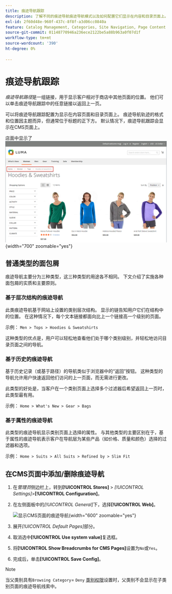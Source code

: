 ```yaml
---
title: 痕迹导航跟踪
description: 了解不同的痕迹导航痕迹导航模式以及如何配置它们显示在内容和目录页面上。
exl-id: 2f60d48e-960f-437c-8f8f-a3d06cc0840a
feature: Catalog Management, Categories, Site Navigation, Page Content
source-git-commit: 01148770946a236ece2122be5a88b963a0f07d1f
workflow-type: tm+mt
source-wordcount: '390'
ht-degree: 0%

---
```


# 痕迹导航跟踪

_痕迹导航路径_&#x200B;是一组链接，用于显示客户相对于商店中其他页面的位置。 他们可以单击痕迹导航跟踪中的任意链接以返回上一页。

可以将痕迹导航跟踪配置为显示在内容页面和目录页面上。 痕迹导航轨迹的格式和位置因主题而异，但通常位于标题的正下方。 默认情况下，痕迹导航跟踪会显示在CMS页面上。

店面中显示了![痕迹导航路径](./assets/storefront-breadcrumb-trail.png){width="700" zoomable="yes"}

## 普通类型的面包屑

痕迹导航主要分为三种类型，这三种类型的用途各不相同。 下文介绍了实施各种面包屑的实质和主要原则。

### 基于层次结构的痕迹导航

此类痕迹导航基于网站上设置的类别层次结构。 显示的链告知用户它们在结构中的位置。 在这种情况下，每个文本链接都面向比上一个链接高一个级别的页面。

示例： `Men > Tops > Hoodies & Sweatshirts`

这种类型的优点是，用户可以轻松地查看他们处于哪个类别级别，并轻松地访问目录页面之间的导航。

### 基于历史的痕迹导航

基于历史记录（或基于路径）的导航类似于浏览器中的“返回”按钮。 这种类型的导航允许用户快速返回他们访问的上一页面，而无需进行更改。

此类型的好处是，当客户在一个类别页面上选择多个过滤器后希望返回上一页时，此类型最有用。

示例： `Home > What's New > Gear > Bags`

### 基于属性的痕迹导航

此类型的痕迹导航显示类别页面上选择的属性。 与其他类型的主要区别在于，基于属性的痕迹导航表示客户在导航层为某些产品（如价格、质量和颜色）选择的过滤器和选项。

示例： `Home > Suits > All Suits > Refined by > Slim Fit`

## 在CMS页面中添加/删除痕迹导航

1. 在&#x200B;_管理员_&#x200B;侧边栏上，转到&#x200B;**[!UICONTROL Stores]** > _[!UICONTROL Settings]_>**[!UICONTROL Configuration]**。

1. 在左侧面板中的&#x200B;_[!UICONTROL General]_&#x200B;下，选择&#x200B;**[!UICONTROL Web]**。

   ![显示CMS页面的痕迹导航](../configuration-reference/general/assets/web-default-pages.png){width="600" zoomable="yes"}

1. 展开&#x200B;_[!UICONTROL Default Pages]_&#x200B;部分。

1. 取消选中&#x200B;**[!UICONTROL Use system value]**&#x200B;复选框。

1. 将&#x200B;**[!UICONTROL Show Breadcrumbs for CMS Pages]**&#x200B;设置为`No`或`Yes`。

1. 完成后，单击&#x200B;**[!UICONTROL Save Config]**。

>[!NOTE]
>
>当父类别具有`Browsing Category`= `Deny` [类别权限](category-permissions.md)设置时，父类别不会显示在子类别页面的痕迹导航线索中。
